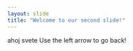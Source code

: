 ```yaml
---
layout: slide
title: "Welcome to our second slide!"
---
```

ahoj svete
Use the left arrow to go back!
